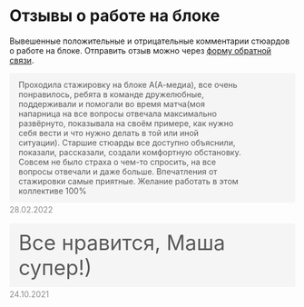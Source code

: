 # Отзывы о работе на блоке
Вывешенные положительные и отрицательные комментарии стюардов о работе на блоке. Отправить отзыв можно через [форму обратной связи](https://forms.yandex.ru/cloud/6171388724395acafe4ec871/).

<p></p>

<style>  
.review-block {
  padding-bottom: 16px;
}
  
.review-content {
  background-color: #F5F5F5;
  border-top-left-radius: 4px;
  border-top-right-radius: 4px;
  border-bottom-right-radius: 4px;
  border-bottom-left-radius: 0px;
  color: rgb(89, 89, 89);
  display: flex;
  -webkit-box-align: center;
  align-items: center;
  flex-direction: row;
  -webkit-box-pack: justify;
  justify-content: space-between;
  padding-top: 12px;
  padding-right: 16px;
  padding-bottom: 12px;
  padding-left: 16px;
}

.review-content-text {
  flex-basis: 90%;
}

.review-content-emotion {
  min-width: 62px;
  min-height: 62px;
  margin-left: 16px;
  background-image: url("https://yva.biocad.ru/dashboard//assets/svg/positive-57799a7a.svg");
  background-position-x: center;
  background-position-y: center;
  background-size: 62px 62px;
  background-repeat-x: no-repeat;
  background-repeat-y: no-repeat;
  background-attachment: initial;
  background-origin: initial;
  background-clip: initial;
  background-color: initial;
}

.review-date {
  display: flex;
  -webkit-box-align: center;
  align-items: center;
  padding-top: 4px;
}

.review-date-content {
  font-weight: inherit;
  color: rgb(140, 140, 140);
}
</style>

<div class="review-block">
  <div class="review-content">
    <div class="review-content-text" style="font-size: 1em;">Проходила стажировку на блоке А(А-медиа), все очень понравилось, ребята в команде дружелюбные, поддерживали и помогали во время матча(моя напарница на все вопросы отвечала максимально развёрнуто, показывала на своём примере, как нужно себя вести и что нужно делать в той или иной ситуации). Старшие стюарды все доступно объяснили, показали, рассказали, создали комфортную обстановку. Совсем не было страха о чем-то спросить, на все вопросы отвечали и даже больше. Впечатления от стажировки самые приятные. Желание работать в этом коллективе 100%</div>
    <div class="review-content-emotion"></div>
  </div>
  <div class="review-date">
    <span class="review-date-content">28.02.2022</span></div></div>
    
<div class="review-block">
  <div class="review-content">
    <div class="review-content-text" style="font-size: 2.6em;">Все нравится, Маша супер!)</div>
    <div class="review-content-emotion"></div>
  </div>
  <div class="review-date">
    <span class="review-date-content">24.10.2021</span></div></div>
